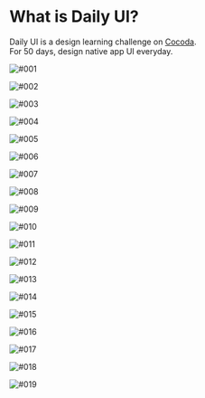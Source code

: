 # What is Daily UI?
Daily UI is a design learning challenge on [Cocoda](https://cocoda.design/).  
For 50 days, design native app UI everyday.

![#001](./ui/001.jpg)

![#002](./ui/002.jpg)

![#003](./ui/003.jpg)

![#004](./ui/004.jpg)

![#005](./ui/005.jpg)

![#006](./ui/006.jpg)

![#007](./ui/007.jpg)

![#008](./ui/008.jpg)

![#009](./ui/009.jpg)

![#010](./ui/010.jpg)

![#011](./ui/011.jpg)

![#012](./ui/012.jpg)

![#013](./ui/013.jpg)

![#014](./ui/014.jpg)

![#015](./ui/015.jpg)

![#016](./ui/016.jpg)

![#017](./ui/017.jpg)

![#018](./ui/018.jpg)

![#019](./ui/019.jpg)
